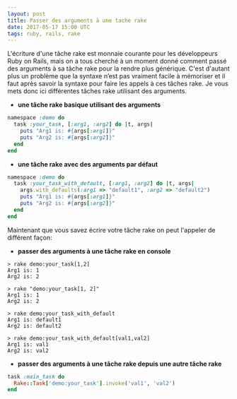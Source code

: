 ```yaml
---
layout: post
title: Passer des arguments à une tache rake
date: 2017-05-17 15:00 UTC
tags: ruby, rails, rake
---
```


L'écriture d'une tâche rake est monnaie courante pour les développeurs Ruby on Rails, mais on a tous cherché à un moment donné comment passé des arguments à sa tâche rake pour la rendre plus générique. C'est d'autant plus un problème que la syntaxe n’est pas vraiment facile à mémoriser et il faut après savoir la syntaxe pour faire les appels à ces tâches rake.
Je vous mets donc ici différentes tâches rake utilisant des arguments.


* **une tâche rake basique utilisant des arguments**

``` ruby
namespace :demo do
  task :your_task, [:arg1, :arg2] do |t, args|
    puts "Arg1 is: #{args[:arg1]}"
    puts "Arg2 is: #{args[:arg2]}"
  end
end

```

* **une tâche rake avec des arguments par défaut**

``` ruby
namespace :demo do
  task :your_task_with_default, [:arg1, :arg2] do |t, args|
    args.with_defaults(:arg1 => "default1", :arg2 => "default2")
    puts "Arg1 is: #{args[:arg1]}"
    puts "Arg2 is: #{args[:arg2]}"
  end
end
```

Maintenant que vous savez écrire votre tâche rake on peut l'appeler de différent façon:

* **passer des arguments à une tâche rake en console**

```
> rake demo:your_task[1,2]
Arg1 is: 1
Arg2 is: 2

> rake "demo:your_task[1, 2]"
Arg1 is: 1
Arg2 is: 2

> rake demo:your_task_with_default
Arg1 is: default1
Arg2 is: default2

> rake demo:your_task_with_default[val1,val2]
Arg1 is: val1
Arg2 is: val2

```

* **passer des arguments à une tâche rake depuis une autre tâche rake**

``` ruby
task :main_task do
  Rake::Task['demo:your_task'].invoke('val1', 'val2')
end
```


